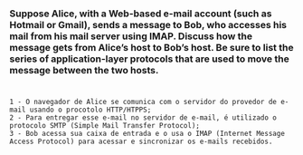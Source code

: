 ### Suppose Alice, with a Web-based e-mail account (such as Hotmail or Gmail), sends a message to Bob, who accesses his mail from his mail server using IMAP. Discuss how the message gets from Alice’s host to Bob’s host. Be sure to list the series of application-layer protocols that are used to move the message between the two hosts.
 
#

    1 - O navegador de Alice se comunica com o servidor do provedor de e-mail usando o procotolo HTTP/HTPPS;
    2 - Para entregar esse e-mail no servidor de e-mail, é utilizado o protocolo SMTP (Simple Mail Transfer Protocol);
    3 - Bob acessa sua caixa de entrada e o usa o IMAP (Internet Message Access Protocol) para acessar e sincronizar os e-mails recebidos.